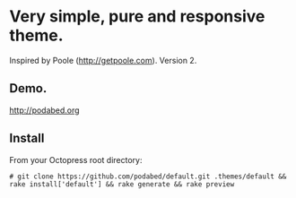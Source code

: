 # Very simple, pure and responsive theme.

Inspired by Poole (http://getpoole.com). Version 2.

## Demo.

http://podabed.org

## Install

From your Octopress root directory:

	# git clone https://github.com/podabed/default.git .themes/default && rake install['default'] && rake generate && rake preview
